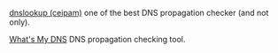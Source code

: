 
[dnslookup (ceipam)](https://ceipam.eu/en/dnslookup.php)
one of the best DNS propagation checker (and not only).

[What's My DNS](https://whatsmydns.com/)
DNS propagation checking tool.
